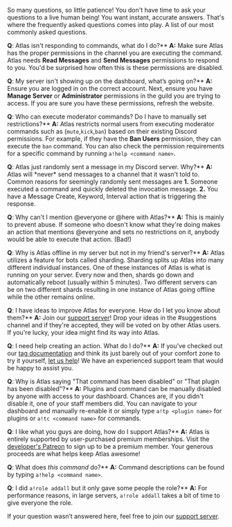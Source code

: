 So many questions, so little patience! You don't have time to ask your questions to a live human being! You want instant, accurate answers. That's where the frequently asked questions comes into play. A list of our most commonly asked questions.

**Q**: Atlas isn't responding to commands, what do I do?\*\*
**A:** Make sure Atlas has the proper permissions in the channel you are executing the command. Atlas needs **Read Messages** and **Send Messages** permissions to respond to you. You'd be surprised how often this is these permissions are disabled.

**Q**: My server isn't showing up on the dashboard, what’s going on?\*\*
**A:** Ensure you are logged in on the correct account. Next, ensure you have **Manage Server** or **Administrator** permissions in the guild you are trying to access. If you are sure you have these permissions, refresh the website.

**Q**: Who can execute moderator commands? Do I have to manually set restrictions?\*\*
**A:** Atlas restricts normal users from executing moderator commands such as (`mute`,`kick`,`ban`) based on their existing Discord permissions. For example, if they have the **Ban Users** permission, they can execute the `ban` command. You can also check the permission requirements for a specific command by running `a!help <command name>`.

**Q**: Atlas just randomly sent a message in my Discord server. Why?\**
**A:** Atlas will *never\* send messages to a channel that it wasn't told to. Common reasons for seemingly randomly sent messages are **1.** Someone executed a command and quickly deleted the invocation message. **2.** You have a Message Create, Keyword, Interval action that is triggering the response.

**Q**: Why can't I mention @everyone or @here with Atlas?\*\*
**A:** This is mainly to prevent abuse. If someone who doesn't know what they're doing makes an action that mentions @everyone and sets no restrictions on it, anybody would be able to execute that action. (Bad!)

**Q**: Why is Atlas offline in my server but not in my friend's server?\*\*
**A:** Atlas utilizes a feature for bots called sharding. Sharding splits up Atlas into many different individual instances. One of these instances of Atlas is what is running on your server. Every now and then, shards go down and automatically reboot (usually within 5 minutes). Two different servers can be on two different shards resulting in one instance of Atlas going offline while the other remains online.

**Q**: I have ideas to improve Atlas for everyone. How do I let you know about them?\*\*
**A:** Join our [support server](https://atlasbot.xyz/support)! Drop your ideas in the #suggestions channel and if they're accepted, they will be voted on by other Atlas users. If you're lucky, your idea might find its way into Atlas.

**Q**: I need help creating an action. What do I do?\*\*
**A:** If you've checked out our [tag documentation](https://atlasbot.xyz/documentation/tags) and think its just barely out of your comfort zone to try it yourself, [let us help](https://atlasbot.xyz/support)! We have an experienced support team that would be happy to assist you.

**Q**: Why is Atlas saying "That command has been disabled" or "That plugin has been disabled"?\*\*
**A:** Plugins and command can be manually disabled by anyone with access to your dashboard. Chances are, if you didn't disable it, one of your staff members did. You can navigate to your dashboard and manually re-enable it or simply type `a!tp <plugin name>` for plugins or `a!tc <command name>` for commands.

**Q**: I like what you guys are doing, how do I support Atlas?\*\*
**A:** Atlas is entirely supported by user-purchased premium memberships. Visit the [developer's Patreon](https://www.patreon.com/NotSylver) to sign up to be a premium member. Your generous proceeds are what helps keep Atlas awesome!

**Q**: What does _this command_ do?\*\*
**A:** Command descriptions can be found by typing `a!help <command name>`.

**Q**: I did `a!role addall` but it only gave some people the role?\*\*
**A:** For performance reasons, in large servers, `a!role addall` takes a bit of time to give everyone the role.

If your question wasn’t answered here, feel free to join our [support server](https://atlasbot.xyz/support).
